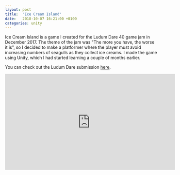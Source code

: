 ```yaml
---
layout: post
title:  "Ice Cream Island"
date:   2018-10-07 16:21:00 +0100
categories: unity
---
```

Ice Cream Island is a game I created for the Ludum Dare 40 game jam in December 2017. The theme of the jam was "The more you have, the worse it is", so I decided to make a platformer where the player must avoid increasing numbers of seagulls as they collect ice creams. I made the game using Unity, which I had started learning a couple of months earlier.

You can check out the Ludum Dare submission [here][Ludum-Dare].

<iframe width="560" height="315" src="https://www.youtube.com/embed/N7pR8IS0reg?rel=0" frameborder="0" allow="autoplay; encrypted-media" allowfullscreen></iframe>

[Ludum-Dare]: https://ldjam.com/events/ludum-dare/40/ice-cream-island